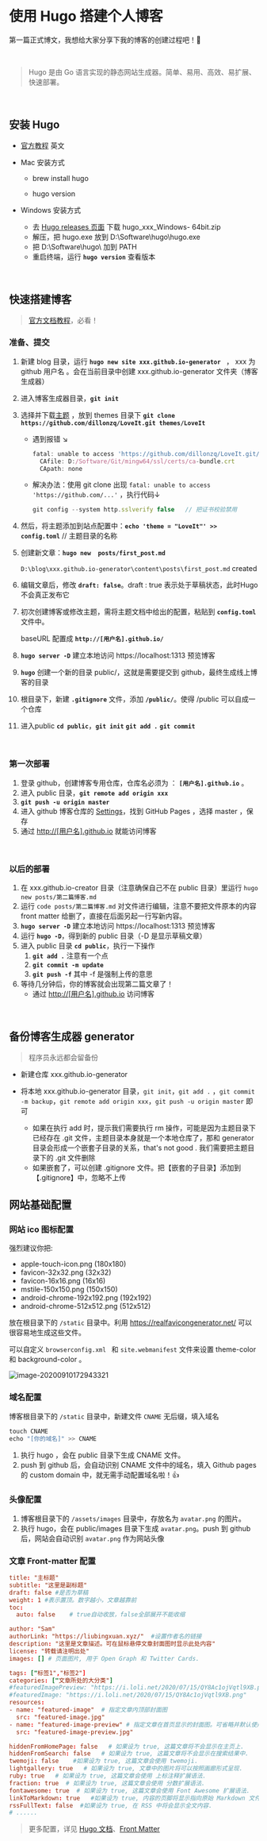 # 使用 Hugo 搭建个人博客


第一篇正式博文，我想给大家分享下我的博客的创建过程吧！:1st_place_medal:<!--more--> 

​	

>   Hugo 是由 Go 语言实现的静态网站生成器。简单、易用、高效、易扩展、快速部署。

​	

## 安装 Hugo

+   [官方教程](https://gohugo.io/getting-started/installing)  英文

+   Mac 安装方式
    +   brew install hugo 

    +   hugo version 

+   Windows 安装方式 
    +   去 [Hugo releases 页面](https://github.com/gohugoio/hugo/releases) 下载 hugo_xxx_Windows- 64bit.zip 
    +   解压，把 hugo.exe 放到 D:\Software\hugo\hugo.exe 
    +   把 D:\Software\hugo\ 加到 PATH
    +   重启终端，运行 **`hugo version`** 查看版本



​	

## 快速搭建博客

>   [官方文档教程](https://gohugo.io/getting-started/quick-start/)，必看！ 

### 准备、提交

1.  新建 blog 目录，运行 **`hugo new site xxx.github.io-generator `**  ， xxx 为 github 用户名 。会在当前目录中创建 xxx.github.io-generator 文件夹（博客生成器）

2.  进入博客生成器目录，**`git init`**

3.  选择并下载[主题](https://themes.gohugo.io/) ，放到 themes 目录下 **`git clone https://github.com/dillonzq/LoveIt.git themes/LoveIt`**

    +   遇到报错 ↘

        ```js
        fatal: unable to access 'https://github.com/dillonzq/LoveIt.git/': error setting certificate verify locations:
          CAfile: D:/Software/Git/mingw64/ssl/certs/ca-bundle.crt
          CApath: none
        ```

    +   解决办法：使用 git clone 出现 `fatal: unable to access 'https://github.com/...'` ，执行代码 ​↓

        ```js
        git config --system http.sslverify false   // 把证书校验禁用 
        ```

        

4.  然后，将主题添加到站点配置中：**`echo 'theme = "LoveIt"' >> config.toml`**   // 主题目录的名称

5.  创建新文章：**`hugo new  posts/first_post.md `**

    `D:\blog\xxx.github.io-generator\content\posts\first_post.md` created

6.  编辑文章后，修改 **`draft: false`**。draft : true 表示处于草稿状态，此时Hugo不会真正发布它

7.  初次创建博客或修改主题，需将主题文档中给出的配置，粘贴到 **`config.toml`** 文件中。

    baseURL 配置成 **`http://[用户名].github.io/`**

8.  **`hugo server -D`**  建立本地访问 https://localhost:1313 预览博客 

9.  **`hugo`**   创建一个新的目录  public/，这就是需要提交到 github，最终生成线上博客的目录

10.  根目录下，新建 **`.gitignore`** 文件，添加 **`/public/`**。使得 /public 可以自成一个仓库

11.  进入public **`cd public`**，**`git init`**   **`git add .`**    **`git commit`**

​	

### 第一次部署

1.  登录 github，创建博客专用仓库，仓库名必须为 ： **`[用户名].github.io`** 。
2.  进入 public 目录，**`git remote add origin xxx`**
3.  **`git push -u origin master`**   
4.  进入 github 博客仓库的 [Settings](https://github.com/xxx/xxx.github.io/settings)，找到 GitHub Pages ，选择 master ，保存
5.  通过 [http://[用户名].github.io](http://xxx.github.io) 就能访问博客 



​	

### 以后的部署

1.  在 xxx.github.io-creator 目录（注意确保自己不在 public 目录）里运行 `hugo new posts/第二篇博客.md`
2.  运行 `code posts/第二篇博客.md` 对文件进行编辑，注意不要把文件原本的内容 front matter 给删了，直接在后面另起一行写新内容。
3.  **`hugo server -D`**  建立本地访问 https://localhost:1313 预览博客 
4.  运行 **`hugo -D`**，得到新的 public 目录（-D 是显示草稿文章）
5.  进入 public 目录 **`cd public`**，执行一下操作
    1.  **`git add .`** 注意有一个点
    2.  **`git commit -m update`**
    3.  **`git push -f`** 其中 -f 是强制上传的意思
6.  等待几分钟后，你的博客就会出现第二篇文章了！
    +   通过 [http://[用户名].github.io](http://xxx.github.io) 访问博客 



​	

## 备份博客生成器 generator

>   程序员永远都会留备份

+   新建仓库 xxx.github.io-generator

+   将本地 xxx.github.io-generator 目录，`git init`，`git add .` ，`git commit -m backup`，`git remote add origin xxx`，`git push -u origin master`  即可
    +   如果在执行 add 时，提示我们需要执行 rm 操作，可能是因为主题目录下已经存在 .git 文件，主题目录本身就是一个本地仓库了，那和 generator 目录会形成一个嵌套子目录的关系，that's not good . 我们需要把主题目录下的 .git 文件删除
    +   如果嵌套了，可以创建 .gitignore 文件。把【嵌套的子目录】添加到【.gitignore】中，忽略不上传





## 网站基础配置

### 网站 ico 图标配置

强烈建议你把:

-   apple-touch-icon.png (180x180)
-   favicon-32x32.png (32x32)
-   favicon-16x16.png (16x16)
-   mstile-150x150.png (150x150)
-   android-chrome-192x192.png (192x192)
-   android-chrome-512x512.png (512x512)

放在根目录下的 `/static` 目录中。利用 https://realfavicongenerator.net/ 可以很容易地生成这些文件。

可以自定义 `browserconfig.xml ` 和 `site.webmanifest` 文件来设置 theme-color 和 background-color 。

![image-20200910172943321](https://i.loli.net/2020/10/25/rcYPMHQy1ZwgaGp.png)



### 域名配置

博客根目录下的 `/static` 目录中，新建文件 `CNAME` 无后缀，填入域名

```js
touch CNAME
echo "[你的域名]" >> CNAME
```

1.  执行 hugo ，会在 public 目录下生成 CNAME 文件。
2.  push 到 github 后，会自动识别 CNAME 文件中的域名，填入 Github pages 的 custom domain 中，就无需手动配置域名啦！👍



### 头像配置

1.  博客根目录下的 `/assets/images` 目录中，存放名为 `avatar.png` 的图片。
2.  执行 hugo，会在 public/images 目录下生成 `avatar.png`。push 到 github 后，网站会自动识别 `avatar.png` 作为网站头像



### 文章 Front-matter 配置

```toml
title: "主标题"
subtitle: "这里是副标题"
draft: false #是否为草稿
weight: 1 #表示置顶。数字越小，文章越靠前
toc:
  auto: false    # true自动收放，false全部展开不能收缩

author: "Sam"
authorLink: "https://liubingxuan.xyz/"  #设置作者名的链接
description: "这里是文章描述。可在鼠标悬停文章封面图时显示此处内容"
license: "转载请注明出处"    
images: [] # 页面图片, 用于 Open Graph 和 Twitter Cards.

tags: ["标签1","标签2"]
categories: ["文章所处的大分类"]
#featuredImagePreview: "https://i.loli.net/2020/07/15/QY8Ac1ojVqtl9XB.png" 指定封面图网络地址
#featuredImage: "https://i.loli.net/2020/07/15/QY8Ac1ojVqtl9XB.png"
resources:
- name: "featured-image"  # 指定文章内顶部封面图
  src: "featured-image.jpg"
- name: "featured-image-preview" # 指定文章在首页显示的封面图。可省略并默认使用featured-image
  src: "featured-image-preview.jpg"

hiddenFromHomePage: false   # 如果设为 true, 这篇文章将不会显示在主页上.
hiddenFromSearch: false   # 如果设为 true, 这篇文章将不会显示在搜索结果中.
twemoji: false    #如果设为 true, 这篇文章会使用 twemoji.
lightgallery: true   # 如果设为 true, 文章中的图片将可以按照画廊形式呈现.
ruby: true   # 如果设为 true, 这篇文章会使用 上标注释扩展语法.
fraction: true  # 如果设为 true, 这篇文章会使用 分数扩展语法.
fontawesome: true  # 如果设为 true, 这篇文章会使用 Font Awesome 扩展语法.
linkToMarkdown: true   #如果设为 true, 内容的页脚将显示指向原始 Markdown 文件的链接.
rssFullText: false  #如果设为 true, 在 RSS 中将会显示全文内容.
# ......
```

>   更多配置，详见 [Hugo 文档](https://gohugo.io/getting-started/)、[Front Matter](https://gohugo.io/content-management/front-matter/)


